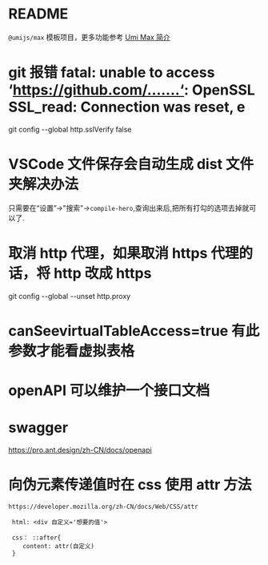 # README

`@umijs/max` 模板项目，更多功能参考 [Umi Max 简介](https://umijs.org/docs/max/introduce)

# git 报错 fatal: unable to access ‘https://github.com/.......‘: OpenSSL SSL_read: Connection was reset, e

git config --global http.sslVerify false

# VSCode 文件保存会自动生成 dist 文件夹解决办法

只需要在“设置”->"搜索"->`compile-hero`,查询出来后,把所有打勾的选项去掉就可以了.

# 取消 http 代理，如果取消 https 代理的话，将 http 改成 https

git config --global --unset http.proxy

# canSeevirtualTableAccess=true 有此参数才能看虚拟表格

# openAPI 可以维护一个接口文档

# swagger

https://pro.ant.design/zh-CN/docs/openapi

# 向伪元素传递值时在 css 使用 attr 方法

```
https://developer.mozilla.org/zh-CN/docs/Web/CSS/attr

 html: <div 自定义='想要的值'>

 css： ::after{
    content: attr(自定义)
 }
```
